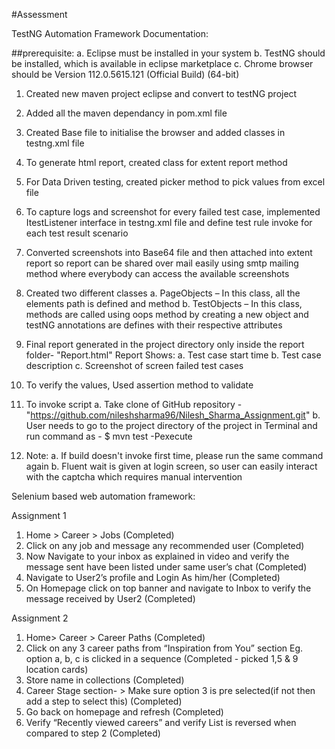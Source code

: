#Assessment

TestNG Automation Framework Documentation:

##prerequisite:
a. Eclipse must be installed in your system
b. TestNG should be installed, which is available in eclipse marketplace 
c. Chrome browser should be Version 112.0.5615.121 (Official Build) (64-bit)

1. Created new maven project eclipse and convert to testNG project

2. Added all the maven dependancy in pom.xml file

3. Created Base file to initialise the browser and added classes in testng.xml file

4. To generate html report, created class for extent report method

5. For Data Driven testing, created picker method to pick values from excel file

6. To capture logs and screenshot for every failed test case, implemented ItestListener interface in testng.xml file and define test rule invoke for each test result scenario

7. Converted screenshots into Base64 file and then attached into extent report so report can be shared over mail easily using smtp mailing method where everybody can access the available screenshots

8. Created two different classes a. PageObjects – In this class, all the elements path is defined and method b. TestObjects – In this class, methods are called using oops method by creating a new object and testNG annotations are defines with their respective attributes

9. Final report generated in the project directory only inside the report folder- "Report.html"
Report Shows:
	a. Test case start time
	b. Test case description
	c. Screenshot of screen failed test cases
	
10. To verify the values, Used assertion method to validate

11. To invoke script
	a. Take clone of GitHub repository - "https://github.com/nileshsharma96/Nilesh_Sharma_Assignment.git"
	b. User needs to go to the project directory of the project in Terminal and run command as - $ mvn test -Pexecute
	
12. Note:
	a. If build doesn't invoke first time, please run the same command again
	b. Fluent wait is given at login screen, so user can easily interact with the captcha which requires manual intervention
	
Selenium based web automation framework:

Assignment 1
1. Home > Career > Jobs (Completed)
2. Click on any job and message any recommended user (Completed)
3. Now Navigate to your inbox as explained in video and verify the message sent have
been listed under same user’s chat (Completed)
4. Navigate to User2’s profile and Login As him/her (Completed)
5. On Homepage click on top banner and navigate to Inbox to verify the message received
by User2 (Completed)


Assignment 2
1. Home> Career > Career Paths (Completed)
2. Click on any 3 career paths from “Inspiration from You” section Eg. option a, b, c is
clicked in a sequence (Completed - picked 1,5 & 9 location cards)
3. Store name in collections (Completed)
4. Career Stage section- > Make sure option 3 is pre selected(if not then add a step to
select this) (Completed)
5. Go back on homepage and refresh (Completed)
6. Verify “Recently viewed careers” and verify List is reversed when compared to step 2 (Completed)
